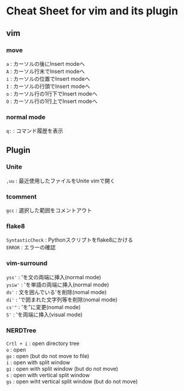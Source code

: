 # Cheat Sheet for vim and its plugin

## vim

### move
`a` : カーソルの後にInsert modeへ  <br>
`A` : カーソル行末でInsert modeへ  <br>
`i` : カーソルの位置でInsert modeへ  <br>
`I` : カーソルの行頭でInsert modeへ  <br>
`o` : カーソル行の1行下でInsert modeへ  <br>
`O` : カーソル行の1行上でInsert modeへ  <br>

### normal mode
`q:` : コマンド履歴を表示  <br>


## Plugin

### Unite
`,uu` : 最近使用したファイルをUnite vimで開く  <br>

### tcomment
`gcc` : 選択した範囲をコメントアウト

### flake8
`SyntasticCheck` : Pythonスクリプトをflake8にかける <br>
`ERROR` : エラーの確認  <br>

### vim-surround
`yss'` : 'を文の両端に挿入(normal mode)  <br>
`ysiw'` : 'を単語の両端に挿入(normal mode)  <br>
`ds'` : 文を囲んでいる'を削除(nomal mode) <br>
`di'` : 'で囲まれた文字列等を削除(nomal mode)  <br>
`cs'"` : 'を"に変更(nomal mode)  <br>
`S'` : 'を両端に挿入(visual mode)  <br>

### NERDTree
`Crtl + i` : open directory tree  <br>
`o` : open  <br>
`go` : open (but do not move to file)  <br>
`i` : open with split window  <br>
`gi` : open with split window (but do not move)  <br>
`s` : open with vertical split window  <br>
`gs` : open wiht vertical split window (but do not move)  <br>
